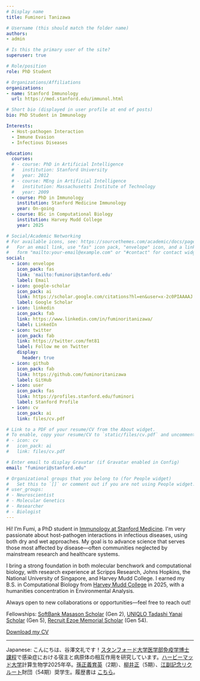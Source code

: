 ```yaml
---
# Display name
title: Fuminori Tanizawa

# Username (this should match the folder name)
authors:
- admin

# Is this the primary user of the site?
superuser: true

# Role/position
role: PhD Student

# Organizations/Affiliations
organizations:
- name: Stanford Immunology
  url: https://med.stanford.edu/immunol.html

# Short bio (displayed in user profile at end of posts)
bio: PhD Student in Immunology

Interests:
  - Host-pathogen Interaction
  - Immune Evasion
  - Infectious Diseases

education:
  courses:
  # - course: PhD in Artificial Intelligence
  #   institution: Stanford University
  #   year: 2012
  # - course: MEng in Artificial Intelligence
  #   institution: Massachusetts Institute of Technology
  #   year: 2009
  - course: PhD in Immunology
    institution: Stanford Medicine Immunology
    year: On-going
  - course: BSc in Computational Biology
    institution: Harvey Mudd College
    year: 2025

# Social/Academic Networking
# For available icons, see: https://sourcethemes.com/academic/docs/page-builder/#icons
#   For an email link, use "fas" icon pack, "envelope" icon, and a link in the
#   form "mailto:your-email@example.com" or "#contact" for contact widget.
social:
  - icon: envelope
    icon_pack: fas
    link: 'mailto:fuminori@stanford.edu'
    label: Email
  - icon: google-scholar
    icon_pack: ai
    link: https://scholar.google.com/citations?hl=en&user=x-2c0PIAAAAJ
    label: Google Scholar
  - icon: linkedin
    icon_pack: fab
    link: https://www.linkedin.com/in/fuminoritanizawa/
    label: LinkedIn
  - icon: twitter
    icon_pack: fab
    link: https://twitter.com/fmt81
    label: Follow me on Twitter
    display:
      header: true
  - icon: github
    icon_pack: fab
    link: https://github.com/fuminoritanizawa
    label: GitHub
  - icon: user
    icon_pack: fas
    link: https://profiles.stanford.edu/fuminori
    label: Stanford Profile
  - icon: cv
    icon_pack: ai
    link: files/cv.pdf

# Link to a PDF of your resume/CV from the About widget.
# To enable, copy your resume/CV to `static/files/cv.pdf` and uncomment the lines below.
# - icon: cv
#   icon_pack: ai
#   link: files/cv.pdf

# Enter email to display Gravatar (if Gravatar enabled in Config)
email: "fuminori@stanford.edu"

# Organizational groups that you belong to (for People widget)
#   Set this to `[]` or comment out if you are not using People widget.
# user_groups:
# - Neuroscientist
# - Molecular Genetics
# - Researcher
# - Biologist
---
```

<section>
<p>
  Hi! I’m Fumi, a PhD student in <a href="https://med.stanford.edu/immunol.html" target="_blank">Immunology at Stanford Medicine</a>. I'm very passionate about host-pathogen interactions in infectious diseases, using both dry and wet approaches. My goal is to advance science that serves those most affected by disease&mdash;often communities neglected by mainstream research and healthcare systems.
</p>

<p>
  I bring a strong foundation in both molecular benchwork and computational biology, with research experience at Scripps Research, Johns Hopkins, the National University of Singapore, and Harvey Mudd College. I earned my B.S. in Computational Biology from <a href="https://www.hmc.edu/" target="_blank">Harvey Mudd College</a> in 2025, with a humanities concentration in Environmental Analysis.
</p>

<p>
Always open to new collaborations or opportunities&mdash;feel free to reach out!
</p>

<p>
  Fellowships: 
  <a href="https://masason-foundation.org/en/" target="_blank">SoftBank Masason Scholar</a> (Gen 2), 
  <a href="https://www.yanaitadashi-foundation.or.jp/en/" target="_blank">UNIQLO Tadashi Yanai Scholar</a> (Gen 5), 
  <a href="https://www.recruit-foundation.org/en/" target="_blank">Recruit Ezoe Memorial Scholar</a> (Gen 54).
</p>

<p>
  <i class="fas fa-download pr-1 fa-fw"></i>
  <a href="fuminoritanizawa_cv.pdf">Download my CV</a>
</p>

  <hr>

<p>Japanese: こんにちは、谷澤文礼です！<a href="https://med.stanford.edu/immunol.html" target="_blank">スタンフォード大学医学部免疫学博士課程</a>で感染症における宿主と病原体の相互作用を研究しています。<a href="https://www.hmc.edu/" target="_blank">ハービーマッド大学</a>計算生物学2025年卒。<a href="https://masason-foundation.org/" target="_blank">孫正義育英</a>（2期）、<a href="https://www.yanaitadashi-foundation.or.jp/" target="_blank">柳井正</a>（5期）、<a href="https://www.recruit-foundation.org/about/" target="_blank">江副記念リクルート</a>財団（54期）奨学生。履歴書は
  <a href="fuminoritanizawa_cv.pdf">こちら</a>。</p>


</section>

<!-- ### Updates

#### 2025-04-15 – Committed to Stanford Immunology PhD Program  
I’ll be starting my PhD in Immunology at [Stanford Medicine](https://med.stanford.edu/immunol.html) in Fall 2025.

#### 2024-11-21 – Awarded Full-Ride PhD Scholarship  
Received the full-ride <a href="https://www.recruit-foundation.org/en/">Ezoe Memorial Foundation Academic Scholarship</a> to support my doctoral studies. -->

